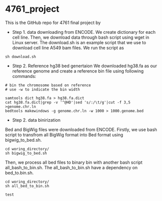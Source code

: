 # 4761_project


This is the GitHub repo for 4761 final project by


- Step 1. data downloading from ENCODE. We create dictionary for each cell line. Then, we download data through bash script using wget in Linux server. The download.sh is an example script that we use to download cell line A549 bam files. We run the script as 

```
sh download.sh
```

- Step 2. Reference hg38 bed genertaion
We downloaded hg38.fa as our reference genome and create a reference bin file using following commands:

```
# bin the chromosome based on reference 
# use -w to indicate the bin width

samtools dict hg38.fa > hg38.fa.dict
cat hg38.fa.dict|grep -v '^@HD'|sed 's/:/\t/g'|cut -f 3,5 >genome.chr.ln
bedtools makewindows -g genome.chr.ln -w 1000 > 1000.genome.bed
```


- Step 2. data binirization

Bed and BigWig files were downloaded from ENCODE. Firstly, we use bash script to transfrom all BigWig format into Bed format using bigwig_to_bed.sh. 
 
```
cd woring_directory/ 
sh bigwig_to_bed.sh
```

Then, we process all bed files to binary bin with another bash script all_bash_to_bin.sh. The all_bash_to_bin.sh have a dependency on bed_to.bin.sh.

```
cd woring_directory/ 
sh all_bed_to_bin.sh
```













```
test
```
